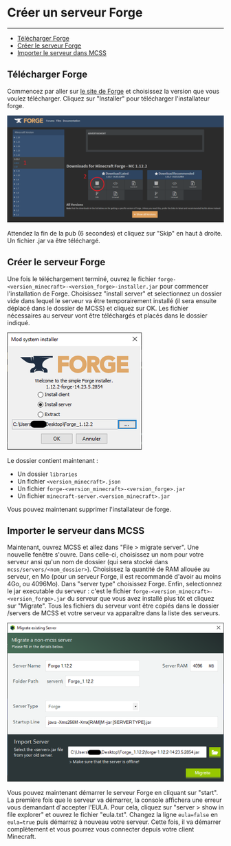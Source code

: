 # Créer un serveur Forge

---

*   [Télécharger Forge](#download-forge)
*   [Créer le serveur Forge](#create-forge-server)
*   [Importer le serveur dans MCSS](#import-server)

<a name="download-forge"></a>
## Télécharger Forge

Commencez par aller sur [le site de Forge](https://files.minecraftforge.net) et choisissez la version que vous voulez télécharger. Cliquez sur "Installer" pour télécharger l'installateur forge.

![Le site de forge](assets/screenshots/download_forge.png)

Attendez la fin de la pub (6 secondes) et cliquez sur "Skip" en haut à droite. Un fichier .jar va être téléchargé.

<a name="create-forge-server"></a>
## Créer le serveur Forge

Une fois le téléchargement terminé, ouvrez le fichier `forge-<version_minecraft>-<version_forge>-installer.jar` pour commencer l'installation de Forge.
Choisissez "install server" et selectionnez un dossier vide dans lequel le serveur va être temporairement installé (il sera ensuite déplacé dans le dossier de MCSS) et cliquez sur OK. Les fichier nécessaires au serveur vont être téléchargés et placés dans le dossier indiqué.

![L'installateur Forge](assets/screenshots/install_forge.png)

Le dossier contient maintenant : 
*   Un dossier `libraries`
*   Un fichier `<version_minecraft>.json`
*   Un fichier `forge-<version_minecraft>-<version_forge>.jar`
*   Un fichier `minecraft-server.<version_minecraft>.jar`

Vous pouvez maintenant supprimer l'installateur de forge.

<a name="import-server"></a>
## Importer le serveur dans MCSS

Maintenant, ouvrez MCSS et allez dans "File > migrate server". Une nouvelle fenêtre s'ouvre. Dans celle-ci, choisissez un nom pour votre serveur ansi qu'un nom de dossier (qui sera stocké dans `mcss/servers/<nom_dossier>`). Choisissez la quantité de RAM allouée au serveur, en Mo (pour un serveur Forge, il est recommandé d'avoir au moins 4Go, ou 4096Mo). 
Dans "server type" choisissez Forge. Enfin, selectionnez le jar executable du serveur : c'est le fichier `forge-<version_minecraft>-<version_forge>.jar` du serveur que vous avez installé plus tôt et cliquez sur "Migrate". 
Tous les fichiers du serveur vont être copiés dans le dossier /servers de MCSS et votre serveur va apparaître dans la liste des serveurs. 

![La fenêtre de migration de serveur](assets/screenshots/migrate_forge.png)

Vous pouvez maintenant démarrer le serveur Forge en cliquant sur "start". 
La première fois que le serveur va démarrer, la console affichera une erreur vous demandant d'accepter l'EULA. Pour cela, cliquez sur "server > show in file explorer" et ouvrez le fichier "eula.txt". Changez la ligne `eula=false` en `eula=true` puis démarrez à nouveau votre serveur. 
Cette fois, il va démarrer complètement et vous pourrez vous connecter depuis votre client Minecraft.


